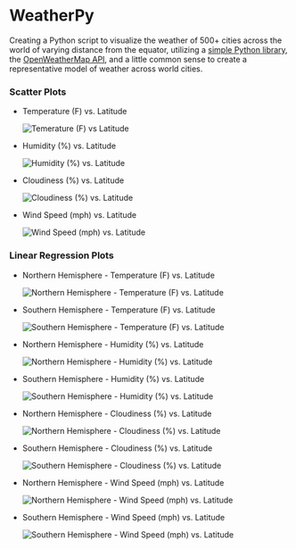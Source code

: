 # WeatherPy

Creating a Python script to visualize the weather of 500+ cities across the world of varying distance from the equator, utilizing a [simple Python library](https://pypi.python.org/pypi/citipy), the [OpenWeatherMap API](https://openweathermap.org/api), and a little common sense to create a representative model of weather across world cities.

### Scatter Plots

* Temperature (F) vs. Latitude

    ![Temerature (F) vs Latitude](output_data/cityvstemp.png)
* Humidity (%) vs. Latitude

    ![Humidity (%) vs. Latitude](output_data/cityvshumidity.png)
* Cloudiness (%) vs. Latitude

    ![Cloudiness (%) vs. Latitude](output_data/cityvscloudiness.png)
* Wind Speed (mph) vs. Latitude

    ![Wind Speed (mph) vs. Latitude](output_data/cityvswindspeed.png)

### Linear Regression Plots

* Northern Hemisphere - Temperature (F) vs. Latitude

    ![Northern Hemisphere - Temperature (F) vs. Latitude](output_data/nh_maxvslat_lr.png)

* Southern Hemisphere - Temperature (F) vs. Latitude

    ![Southern Hemisphere - Temperature (F) vs. Latitude](output_data/sh_maxvslat_lr.png)
* Northern Hemisphere - Humidity (%) vs. Latitude

    ![Northern Hemisphere - Humidity (%) vs. Latitude](output_data/nh_humidityvslat_lr.png)
* Southern Hemisphere - Humidity (%) vs. Latitude

    ![Southern Hemisphere - Humidity (%) vs. Latitude](output_data/sh_humidityvslat_lr.png)
* Northern Hemisphere - Cloudiness (%) vs. Latitude

    ![Northern Hemisphere - Cloudiness (%) vs. Latitude](output_data/nh_latvsclouds_lr.png)
* Southern Hemisphere - Cloudiness (%) vs. Latitude

    ![Southern Hemisphere - Cloudiness (%) vs. Latitude](output_data/sh_latvsclouds_lr.png)
* Northern Hemisphere - Wind Speed (mph) vs. Latitude

    ![Northern Hemisphere - Wind Speed (mph) vs. Latitude](output_data/nh_latvswindspeed_lr.png)
* Southern Hemisphere - Wind Speed (mph) vs. Latitude

    ![Southern Hemisphere - Wind Speed (mph) vs. Latitude](output_data/sh_latvswindspeed_lr.png)
